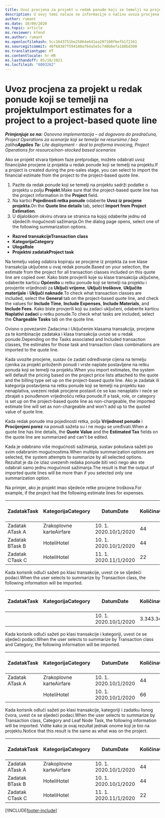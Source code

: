 ```yaml
---
title: Uvoz procjena za projekt u redak ponude koji se temelji na projektu – jednostavno
description: U ovoj temi nalaze se informacije o načinu uvoza procjena iz projekta u redak ponude.
author: rumant
ms.date: 10/09/2020
ms.topic: article
ms.reviewer: kfend
ms.author: rumant
ms.openlocfilehash: 5cc1643751be25864e641ea297180fbefb1f2161
ms.sourcegitcommit: 40f68387f594180af64a5e5c748b6efa188bd300
ms.translationtype: HT
ms.contentlocale: hr-HR
ms.lasthandoff: 05/10/2021
ms.locfileid: "6003262"
---
```

# <a name="import-estimates-for-a-project-to-a-project-based-quote-line"></a><span data-ttu-id="980f6-103">Uvoz procjena za projekt u redak ponude koji se temelji na projektu</span><span class="sxs-lookup"><span data-stu-id="980f6-103">Import estimates for a project to a project-based quote line</span></span> 

<span data-ttu-id="980f6-104">_**Primjenjuje se na:** Osnovna implementacija – od dogovora do predračuna, Project Operations za scenarije koji se temelje na resursima / bez zaliha_</span><span class="sxs-lookup"><span data-stu-id="980f6-104">_**Applies To:** Lite deployment - deal to proforma invoicing, Project Operations for resource/non-stocked based scenarios_</span></span>

<span data-ttu-id="980f6-105">Ako se projekt stvara tijekom faze pretprodaje, možete odabrati uvoz financijske procjene iz projekta u redak ponude koji se temelji na projektu.</span><span class="sxs-lookup"><span data-stu-id="980f6-105">If a project is created during the pre-sales stage, you can select to import the financial estimate from the project to the project-based quote line.</span></span>

1. <span data-ttu-id="980f6-106">Pazite da redak ponude koji se temelji na projektu sadrži podatke o projektu u polju **Projekt**.</span><span class="sxs-lookup"><span data-stu-id="980f6-106">Make sure that the project-based quote line has the project information in the **Project** field.</span></span>
2. <span data-ttu-id="980f6-107">Na kartici **Pojedinosti retka ponude** odaberite **Uvoz iz procjene projekta**.</span><span class="sxs-lookup"><span data-stu-id="980f6-107">On the **Quote line details** tab, select **Import from Project Estimation**.</span></span>
3. <span data-ttu-id="980f6-108">U dijaloškom okviru otvara se stranica na kojoj odaberite jednu od sljedećih mogućnosti sažimanja.</span><span class="sxs-lookup"><span data-stu-id="980f6-108">On the dialog page opens, select one of the following summarization options.</span></span>

  - <span data-ttu-id="980f6-109">**Razred transakcije**</span><span class="sxs-lookup"><span data-stu-id="980f6-109">**Transaction class**</span></span>
  - <span data-ttu-id="980f6-110">**Kategorija**</span><span class="sxs-lookup"><span data-stu-id="980f6-110">**Category**</span></span>
  - <span data-ttu-id="980f6-111">**Uloga**</span><span class="sxs-lookup"><span data-stu-id="980f6-111">**Role**</span></span> 
  - <span data-ttu-id="980f6-112">**Projektni zadatak**</span><span class="sxs-lookup"><span data-stu-id="980f6-112">**Project task**</span></span>

<span data-ttu-id="980f6-113">Na temelju vašeg odabira kopiraju se procjene iz projekta za sve klase transakcija uključene u ovaj redak ponude.</span><span class="sxs-lookup"><span data-stu-id="980f6-113">Based on your selection, the estimate from the project for all transaction classes included on this quote line are copied over.</span></span> <span data-ttu-id="980f6-114">Kako biste provjerili koje su klase transakcija uključene, odaberite karticu **Općenito** u retku ponude koji se temelji na projektu i provjerite vrijednosti za **Uključi vrijeme**, **Uključi troškove**, **Uključite materijale** i **Uključi naknade**.</span><span class="sxs-lookup"><span data-stu-id="980f6-114">To check what transaction classes are included, select the **General** tab on the project-based quote line, and check the values for **Include Time**, **Include Expenses**, **Include Materials**, and **Include Fees**.</span></span>  <span data-ttu-id="980f6-115">Kako biste provjerili koji su zadaci uključeni, odaberite karticu **Naplativi zadaci** u retku ponude.</span><span class="sxs-lookup"><span data-stu-id="980f6-115">To check what tasks are included, select the **Chargeable Tasks** tab on the quote line.</span></span>

<span data-ttu-id="980f6-116">Ovisno o povezanim Zadacima i Uključenim klasama transakcija, procjene za te kombinacije zadataka i klasa transakcija uvoze se u redak ponude.</span><span class="sxs-lookup"><span data-stu-id="980f6-116">Depending on the Tasks associated and Included transaction classes, the estimates for those task and transaction class combinations are imported to the quote line.</span></span>

<span data-ttu-id="980f6-117">Kada uvozite procjene, sustav će zadati određivanje cijena na temelju cjenika za projekt priloženih ponudi i vrste naplate postavljene na retku ponuda koji se temelji na projektu.</span><span class="sxs-lookup"><span data-stu-id="980f6-117">When you import estimates, the system will default the pricing based on the project price lists attached to the quote and the billing type set up on the project-based quote line.</span></span> <span data-ttu-id="980f6-118">Ako je zadatak ili kategorija postavljena na retku ponude koji se temelji na projektu kao nenaplativa, uvezeni redak procjene postavit će se kao nenaplativ i neće se zbrajati s ponuđenom vrijednošću retka ponude.</span><span class="sxs-lookup"><span data-stu-id="980f6-118">If a task, role, or category is set up on the project-based quote line as non-chargeable, the imported estimate line will set as non-chargeable and won't add up to the quoted value of quote line.</span></span>

<span data-ttu-id="980f6-119">Kada redak ponude ima pojedinosti retka, polja **Vrijednost ponude** i **Procijenjeni porez** na ponudi sažeta su i ne mogu se uređivati.</span><span class="sxs-lookup"><span data-stu-id="980f6-119">When a quote line has line details, the **Quote Value** and the **Estimated Tax** fields on the quote line are summarized and can't be edited.</span></span>

<span data-ttu-id="980f6-120">Kada je odabrano više mogućnosti sažimanja, sustav pokušava sažeti po svim odabranim mogućnostima.</span><span class="sxs-lookup"><span data-stu-id="980f6-120">When multiple summarization options are selected, the system attempts to summarize by all selected options.</span></span> <span data-ttu-id="980f6-121">Rezultat je da će izlaz uvezenih redaka ponude biti veći nego ako ste odabrali samo jednu mogućnost sažimanja.</span><span class="sxs-lookup"><span data-stu-id="980f6-121">The result is that the output of imported quote lines will be more than if you selected only one summarization option.</span></span>

<span data-ttu-id="980f6-122">Na primjer, ako je projekt imao sljedeće retke procjene troškova.</span><span class="sxs-lookup"><span data-stu-id="980f6-122">For example, if the project had the following estimate lines for expenses.</span></span>

| <span data-ttu-id="980f6-123">Zadatak</span><span class="sxs-lookup"><span data-stu-id="980f6-123">Task</span></span> | <span data-ttu-id="980f6-124">Kategorija</span><span class="sxs-lookup"><span data-stu-id="980f6-124">Category</span></span> | <span data-ttu-id="980f6-125">Datum</span><span class="sxs-lookup"><span data-stu-id="980f6-125">Date</span></span> | <span data-ttu-id="980f6-126">Količina</span><span class="sxs-lookup"><span data-stu-id="980f6-126">Quantity</span></span> | <span data-ttu-id="980f6-127">Jedinična cijena</span><span class="sxs-lookup"><span data-stu-id="980f6-127">Unit price</span></span> | <span data-ttu-id="980f6-128">Iznos</span><span class="sxs-lookup"><span data-stu-id="980f6-128">Amount</span></span> |
| --- | --- | --- | --- | --- | --- |
| <span data-ttu-id="980f6-129">Zadatak A</span><span class="sxs-lookup"><span data-stu-id="980f6-129">Task A</span></span> | <span data-ttu-id="980f6-130">Zrakoplovne karte</span><span class="sxs-lookup"><span data-stu-id="980f6-130">Airfare</span></span> | <span data-ttu-id="980f6-131">10. 1. 2020.</span><span class="sxs-lookup"><span data-stu-id="980f6-131">10/1/2020</span></span> | <span data-ttu-id="980f6-132">4</span><span class="sxs-lookup"><span data-stu-id="980f6-132">4</span></span> | <span data-ttu-id="980f6-133">400</span><span class="sxs-lookup"><span data-stu-id="980f6-133">400</span></span> | <span data-ttu-id="980f6-134">1600</span><span class="sxs-lookup"><span data-stu-id="980f6-134">1600</span></span> |
| <span data-ttu-id="980f6-135">Zadatak B</span><span class="sxs-lookup"><span data-stu-id="980f6-135">Task B</span></span> | <span data-ttu-id="980f6-136">Hoteli</span><span class="sxs-lookup"><span data-stu-id="980f6-136">Hotel</span></span> | <span data-ttu-id="980f6-137">10. 1. 2020.</span><span class="sxs-lookup"><span data-stu-id="980f6-137">10/1/2020</span></span> | <span data-ttu-id="980f6-138">4</span><span class="sxs-lookup"><span data-stu-id="980f6-138">4</span></span> | <span data-ttu-id="980f6-139">200</span><span class="sxs-lookup"><span data-stu-id="980f6-139">200</span></span> | <span data-ttu-id="980f6-140">800</span><span class="sxs-lookup"><span data-stu-id="980f6-140">800</span></span> |
| <span data-ttu-id="980f6-141">Zadatak C</span><span class="sxs-lookup"><span data-stu-id="980f6-141">Task C</span></span> | <span data-ttu-id="980f6-142">Hoteli</span><span class="sxs-lookup"><span data-stu-id="980f6-142">Hotel</span></span> | <span data-ttu-id="980f6-143">11. 1. 2020.</span><span class="sxs-lookup"><span data-stu-id="980f6-143">11/1/2020</span></span> | <span data-ttu-id="980f6-144">2</span><span class="sxs-lookup"><span data-stu-id="980f6-144">2</span></span> | <span data-ttu-id="980f6-145">200</span><span class="sxs-lookup"><span data-stu-id="980f6-145">200</span></span> | <span data-ttu-id="980f6-146">400</span><span class="sxs-lookup"><span data-stu-id="980f6-146">400</span></span> |

<span data-ttu-id="980f6-147">Kada korisnik odluči sažeti po klasi transakcije, uvest će se sljedeći podaci.</span><span class="sxs-lookup"><span data-stu-id="980f6-147">When the user selects to summarize by Transaction class, the following information will be imported.</span></span>

| <span data-ttu-id="980f6-148">Zadatak</span><span class="sxs-lookup"><span data-stu-id="980f6-148">Task</span></span> | <span data-ttu-id="980f6-149">Kategorija</span><span class="sxs-lookup"><span data-stu-id="980f6-149">Category</span></span> | <span data-ttu-id="980f6-150">Datum</span><span class="sxs-lookup"><span data-stu-id="980f6-150">Date</span></span> | <span data-ttu-id="980f6-151">Količina</span><span class="sxs-lookup"><span data-stu-id="980f6-151">Quantity</span></span> | <span data-ttu-id="980f6-152">Jedinična cijena</span><span class="sxs-lookup"><span data-stu-id="980f6-152">Unit price</span></span> | <span data-ttu-id="980f6-153">Iznos</span><span class="sxs-lookup"><span data-stu-id="980f6-153">Amount</span></span> |
| --- | --- | --- | --- | --- | --- |
|||<span data-ttu-id="980f6-154">10. 1. 2020.</span><span class="sxs-lookup"><span data-stu-id="980f6-154">10/1/2020</span></span> | <span data-ttu-id="980f6-155">3.34</span><span class="sxs-lookup"><span data-stu-id="980f6-155">3.34</span></span> | <span data-ttu-id="980f6-156">840</span><span class="sxs-lookup"><span data-stu-id="980f6-156">840</span></span> | <span data-ttu-id="980f6-157">2800</span><span class="sxs-lookup"><span data-stu-id="980f6-157">2800</span></span> |

<span data-ttu-id="980f6-158">Kada korisnik odluči sažeti po klasi transakcije i kategoriji, uvest će se sljedeći podaci.</span><span class="sxs-lookup"><span data-stu-id="980f6-158">When the user selects to summarize by Transaction class and Category, the following information will be imported.</span></span>

| <span data-ttu-id="980f6-159">Zadatak</span><span class="sxs-lookup"><span data-stu-id="980f6-159">Task</span></span> | <span data-ttu-id="980f6-160">Kategorija</span><span class="sxs-lookup"><span data-stu-id="980f6-160">Category</span></span> | <span data-ttu-id="980f6-161">Datum</span><span class="sxs-lookup"><span data-stu-id="980f6-161">Date</span></span> | <span data-ttu-id="980f6-162">Količina</span><span class="sxs-lookup"><span data-stu-id="980f6-162">Quantity</span></span> | <span data-ttu-id="980f6-163">Jedinična cijena</span><span class="sxs-lookup"><span data-stu-id="980f6-163">Unit price</span></span> | <span data-ttu-id="980f6-164">Iznos</span><span class="sxs-lookup"><span data-stu-id="980f6-164">Amount</span></span> |
| --- | --- | --- | --- | --- | --- |
| <span data-ttu-id="980f6-165">Zadatak A</span><span class="sxs-lookup"><span data-stu-id="980f6-165">Task A</span></span> | <span data-ttu-id="980f6-166">Zrakoplovne karte</span><span class="sxs-lookup"><span data-stu-id="980f6-166">Airfare</span></span> | <span data-ttu-id="980f6-167">10. 1. 2020.</span><span class="sxs-lookup"><span data-stu-id="980f6-167">10/1/2020</span></span> | <span data-ttu-id="980f6-168">4</span><span class="sxs-lookup"><span data-stu-id="980f6-168">4</span></span> | <span data-ttu-id="980f6-169">400</span><span class="sxs-lookup"><span data-stu-id="980f6-169">400</span></span> | <span data-ttu-id="980f6-170">1600</span><span class="sxs-lookup"><span data-stu-id="980f6-170">1600</span></span> |
| | <span data-ttu-id="980f6-171">Hoteli</span><span class="sxs-lookup"><span data-stu-id="980f6-171">Hotel</span></span> | <span data-ttu-id="980f6-172">10. 1. 2020.</span><span class="sxs-lookup"><span data-stu-id="980f6-172">10/1/2020</span></span> | <span data-ttu-id="980f6-173">6</span><span class="sxs-lookup"><span data-stu-id="980f6-173">6</span></span> | <span data-ttu-id="980f6-174">200</span><span class="sxs-lookup"><span data-stu-id="980f6-174">200</span></span> | <span data-ttu-id="980f6-175">1200</span><span class="sxs-lookup"><span data-stu-id="980f6-175">1200</span></span> |

<span data-ttu-id="980f6-176">Kada korisnik odluči sažeti po klasi transakcije, kategoriji i zadatku lisnog čvora, uvest će se sljedeći podaci.</span><span class="sxs-lookup"><span data-stu-id="980f6-176">When the user selects to summarize by Transaction class, Category and Leaf Node Task, the following information will be imported.</span></span> <span data-ttu-id="980f6-177">Vidite kako je ovaj rezultat jednak onome koji je bio na projektu.</span><span class="sxs-lookup"><span data-stu-id="980f6-177">Notice that this result is the same as what was on the project.</span></span>

| <span data-ttu-id="980f6-178">Zadatak</span><span class="sxs-lookup"><span data-stu-id="980f6-178">Task</span></span> | <span data-ttu-id="980f6-179">Kategorija</span><span class="sxs-lookup"><span data-stu-id="980f6-179">Category</span></span> | <span data-ttu-id="980f6-180">Datum</span><span class="sxs-lookup"><span data-stu-id="980f6-180">Date</span></span> | <span data-ttu-id="980f6-181">Količina</span><span class="sxs-lookup"><span data-stu-id="980f6-181">Quantity</span></span> | <span data-ttu-id="980f6-182">Jedinična cijena</span><span class="sxs-lookup"><span data-stu-id="980f6-182">Unit price</span></span> | <span data-ttu-id="980f6-183">Iznos</span><span class="sxs-lookup"><span data-stu-id="980f6-183">Amount</span></span> |
| --- | --- | --- | --- | --- | --- |
| <span data-ttu-id="980f6-184">Zadatak A</span><span class="sxs-lookup"><span data-stu-id="980f6-184">Task A</span></span> | <span data-ttu-id="980f6-185">Zrakoplovne karte</span><span class="sxs-lookup"><span data-stu-id="980f6-185">Airfare</span></span> | <span data-ttu-id="980f6-186">10. 1. 2020.</span><span class="sxs-lookup"><span data-stu-id="980f6-186">10/1/2020</span></span> | <span data-ttu-id="980f6-187">4</span><span class="sxs-lookup"><span data-stu-id="980f6-187">4</span></span> | <span data-ttu-id="980f6-188">400</span><span class="sxs-lookup"><span data-stu-id="980f6-188">400</span></span> | <span data-ttu-id="980f6-189">1600</span><span class="sxs-lookup"><span data-stu-id="980f6-189">1600</span></span> |
| <span data-ttu-id="980f6-190">Zadatak B</span><span class="sxs-lookup"><span data-stu-id="980f6-190">Task B</span></span> | <span data-ttu-id="980f6-191">Hoteli</span><span class="sxs-lookup"><span data-stu-id="980f6-191">Hotel</span></span> | <span data-ttu-id="980f6-192">10. 1. 2020.</span><span class="sxs-lookup"><span data-stu-id="980f6-192">10/1/2020</span></span> | <span data-ttu-id="980f6-193">4</span><span class="sxs-lookup"><span data-stu-id="980f6-193">4</span></span> | <span data-ttu-id="980f6-194">200</span><span class="sxs-lookup"><span data-stu-id="980f6-194">200</span></span> | <span data-ttu-id="980f6-195">800</span><span class="sxs-lookup"><span data-stu-id="980f6-195">800</span></span> |
| <span data-ttu-id="980f6-196">Zadatak C</span><span class="sxs-lookup"><span data-stu-id="980f6-196">Task C</span></span> | <span data-ttu-id="980f6-197">Hoteli</span><span class="sxs-lookup"><span data-stu-id="980f6-197">Hotel</span></span> | <span data-ttu-id="980f6-198">11. 1. 2020.</span><span class="sxs-lookup"><span data-stu-id="980f6-198">11/1/2020</span></span> | <span data-ttu-id="980f6-199">2</span><span class="sxs-lookup"><span data-stu-id="980f6-199">2</span></span> | <span data-ttu-id="980f6-200">200</span><span class="sxs-lookup"><span data-stu-id="980f6-200">200</span></span> | <span data-ttu-id="980f6-201">400</span><span class="sxs-lookup"><span data-stu-id="980f6-201">400</span></span> |


[!INCLUDE[footer-include](../../includes/footer-banner.md)]

